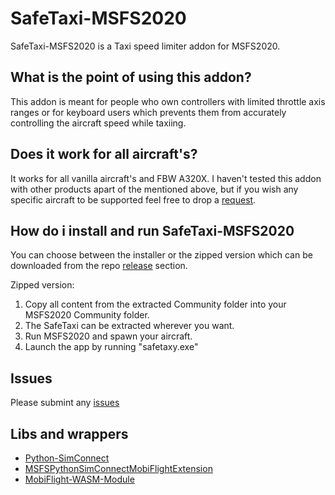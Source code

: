 # SafeTaxi-MSFS2020
SafeTaxi-MSFS2020 is a Taxi speed limiter addon for MSFS2020. 

## What is the point of using this addon?
This addon is meant for people who own controllers with limited throttle axis ranges or for keyboard users which prevents them from accurately controlling the aircraft speed while taxiing.

## Does it work for all aircraft's?
It works for all vanilla aircraft's and FBW A320X.
I haven't tested this addon with other products apart of the mentioned above, but if you wish any specific aircraft to be supported feel free to drop a [request](https://github.com/RushScript/SafeTaxi-MSFS2020/issues/new/choose).

## How do i install and run SafeTaxi-MSFS2020
You can choose between the installer or the zipped version which can be downloaded from the repo [release](https://github.com/RushScript/SafeTaxi-MSFS2020/releases) section.

Zipped version:
1. Copy all content from the extracted Community folder into your MSFS2020 Community folder.
2. The SafeTaxi can be extracted wherever you want.
3. Run MSFS2020 and spawn your aircraft.
4. Launch the app by running "safetaxy.exe"

## Issues
Please submint any [issues](https://github.com/RushScript/SafeTaxi-MSFS2020/issues/new)

## Libs and wrappers
- [Python-SimConnect](https://github.com/odwdinc/Python-SimConnect)
- [MSFSPythonSimConnectMobiFlightExtension](https://github.com/Koseng/MSFSPythonSimConnectMobiFlightExtension)
- [MobiFlight-WASM-Module](https://github.com/MobiFlight/MobiFlight-WASM-Module)
